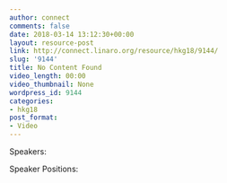 ```yaml
---
author: connect
comments: false
date: 2018-03-14 13:12:30+00:00
layout: resource-post
link: http://connect.linaro.org/resource/hkg18/9144/
slug: '9144'
title: No Content Found
video_length: 00:00
video_thumbnail: None
wordpress_id: 9144
categories:
- hkg18
post_format:
- Video
---
```




Speakers: 

Speaker Positions: 


